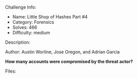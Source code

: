 
Challenge Info:
 - Name: Little Shop of Hashes Part #4
 - Category: Forensics    
 - Solves: 466
 - Difficulty: medium


 Description:

 Author: Austin Worline, Jose Oregon, and Adrian Garcia  
  
**How many accounts were compromised by the threat actor?**


 Files: 

